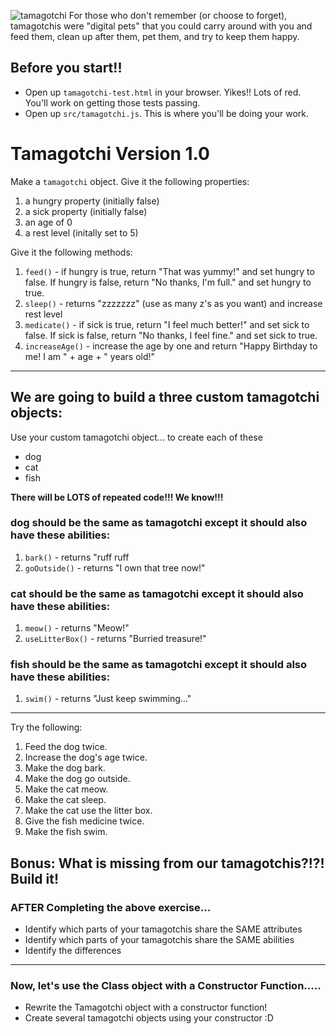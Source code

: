 ![tamagotchi](./assets/tama.jpg)
For those who don't remember (or choose to forget), tamagotchis were "digital pets" that you could carry around with you and feed them, clean up after them, pet them, and try to keep them happy.

## Before you start!!

- Open up `tamagotchi-test.html` in your browser. Yikes!! Lots of red. You'll work on getting those tests passing.
- Open up `src/tamagotchi.js`. This is where you'll be doing your work.

# Tamagotchi Version 1.0

Make a ```tamagotchi``` object. Give it the following properties:  
1. a hungry property (initially false)  
2. a sick property (initially false)  
3. an age of 0  
4. a rest level (initally set to 5)

Give it the following methods:</br>

1. ```feed()``` - if hungry is true, return "That was yummy!" and set hungry to false.  If hungry is false, return "No thanks, I'm full." and set hungry to true.  
2. ```sleep()``` - returns "zzzzzzz" (use as many z's as you want) and increase rest level
3. ```medicate()``` - if sick is true, return "I feel much better!" and set sick to false.  If sick is false, return "No thanks, I feel fine." and set sick to true.
4. ```increaseAge()``` - increase the age by one and return "Happy Birthday to me! I am " + age + " years old!"

---

## We are going to build a three custom tamagotchi objects:
Use your custom tamagotchi object... to create each of these
- dog
- cat
- fish

**There will be LOTS of repeated code!!!  We know!!!**

### dog should be the same as tamagotchi except it should also have these abilities:
1. ```bark()``` - returns "ruff ruff  
2. ```goOutside()``` - returns "I own that tree now!"  

### cat should be the same as tamagotchi except it should also have these abilities:
1. ```meow()``` - returns "Meow!"  
2. ```useLitterBox()``` - returns "Burried treasure!"  

### fish should be the same as tamagotchi except it should also have these abilities:
1. ```swim()``` - returns "Just keep swimming..."  

---

Try the following:  
1. Feed the dog twice.  
2. Increase the dog's age twice.  
3. Make the dog bark.  
4. Make the dog go outside.  
5. Make the cat meow.  
6. Make the cat sleep.  
7. Make the cat use the litter box.  
8. Give the fish medicine twice.  
9. Make the fish swim.

Bonus:  What is missing from our tamagotchis?!?!  Build it!
---

### AFTER Completing the above exercise...
- Identify which parts of your tamagotchis share the SAME attributes
- Identify which parts of your tamagotchis share the SAME abilities
- Identify the differences

---

### Now, let's use the Class object with a Constructor Function.....
- Rewrite the Tamagotchi object with a constructor function!
- Create several tamagotchi objects using your constructor :D
